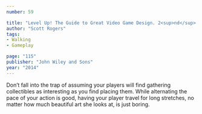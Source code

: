 ```yaml
---
number: 59

title: "Level Up! The Guide to Great Video Game Design. 2<sup>nd</sup> Edition."
author: "Scott Rogers"
tags:
- Walking
- Gameplay

page: "115"
publisher: "John Wiley and Sons"
year: "2014"
---
```


Don’t fall into the trap of assuming your players will find gathering collectibles as interesting as you find placing them. While alternating the pace of your action is good, having your player travel for long stretches, no matter how much beautiful art she looks at, is just boring.
